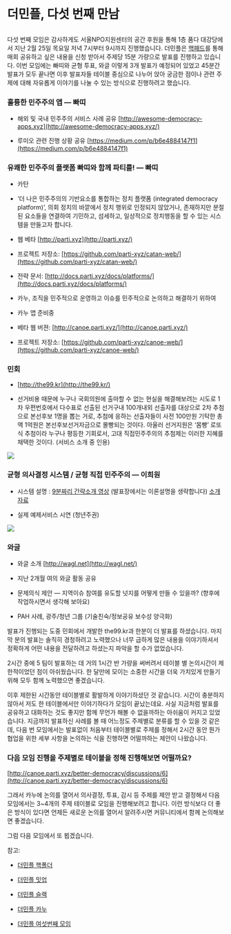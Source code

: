 
# 더민플, 다섯 번째 만남

##

다섯 번째 모임은 감사하게도 서울NPO지원센터의 공간 후원을 통해 1층 품다 대강당에서 지난 2월 25일 목요일 저녁 7시부터 9시까지 진행했습니다. 더민플은 [핵패드](https://better-democracy.hackpad.com/5-2016-2-25--ZOPyUCDmdUi)를 통해 매회 공유하고 싶은 내용을 신청 받아서 주제당 15분 가량으로 발표를 진행하고 있습니다. 이번 모임에는 빠띠와 균형 투표, 와글 이렇게 3개 발표가 예정되어 있었고 45분간 발표가 모두 끝나면 이후 발표자들 테이블 중심으로 나누어 앉아 궁금한 점이나 관련 주제에 대해 자유롭게 이야기를 나눌 수 있는 방식으로 진행하려고 했습니다.

### 훌륭한 민주주의 앱 — 빠띠

* 해외 및 국내 민주주의 서비스 사례 공유 [http://awesome-democracy-apps.xyz](http://awesome-democracy-apps.xyz/)

* 루미오 관련 진행 상황 공유 [https://medium.com/p/b6e4884147f1](https://medium.com/p/b6e4884147f1)

### 유쾌한 민주주의 플랫폼 빠띠와 함께 파티를! — 빠띠

* 카탄

* ‘더 나은 민주주의의 기반요소를 통합하는 정치 플랫폼 (integrated democracy platform)’, 의회 정치의 바깥에서 정치 행위로 인정되지 않았거나, 존재하지만 분절된 요소들을 연결하여 기민하고, 섬세하고, 일상적으로 정치행동을 할 수 있는 시스템을 만들고자 합니다.

* 웹 베타 [http://parti.xyz](http://parti.xyz/)

* 프로젝트 저장소: [https://github.com/parti-xyz/catan-web/](https://github.com/parti-xyz/catan-web/)

* 전략 문서: [http://docs.parti.xyz/docs/platforms/](http://docs.parti.xyz/docs/platforms/)

* 카누, 조직을 민주적으로 운영하고 이슈를 민주적으로 논의하고 해결하기 위하여

* 카누 앱 준비중

* 베타 웹 버젼: [http://canoe.parti.xyz/](http://canoe.parti.xyz/)

* 프로젝트 저장소: [https://github.com/parti-xyz/canoe-web/](https://github.com/parti-xyz/canoe-web/)

### 민회

* [http://the99.kr](http://the99.kr/)

* 선거비용 때문에 누구나 국회의원에 출마할 수 없는 현실을 해결해보려는 시도로 1차 우편번호에서 다수표로 선출된 선거구내 100개내외 선출자를 대상으로 2차 추첨으로 본선후보 1명을 뽑는 거로, 추첨에 응하는 선출자들이 사전 100만원 기탁한 총액 1억원은 본선후보선거자금으로 몰빵되는 것이다. 아울러 선거지원은 ‘몸빵’ 로또식 추첨이라 누구나 평등한 기회로서, 고대 직접민주주의의 추첨제는 이러한 지혜를 채택한 것이다. (서비스 소개 중 인용)

![](/assets/images/더민플-다섯-번째-만남/0*TjsUM83Ot8rAD4fQ.png)

### 균형 의사결정 시스템 / 균형 직접 민주주의 — 이희원

* 시스템 설명 : [9분짜리 간략소개 영상](https://www.youtube.com/watch?v=J2HKPWqMm9o) (발표장에서는 이론설명을 생략합니다) [소개 자료](https://docs.google.com/presentation/d/1dUINV3SCB12lVH1TrleJ-pfnubNe15EILMzdxaub8LA/edit#slide=id.g488438048_06)

* 실제 예제서비스 시연 (청년주권)

![](/assets/images/더민플-다섯-번째-만남/1*ht1UsBGp57itwdl4RFGzig.jpeg)

### 와글

* 와글 소개 [http://wagl.net](http://wagl.net/)

* 지난 2개월 여의 와글 활동 공유

* 문제의식 제안 — 지역이슈 참여를 유도할 넛지를 어떻게 만들 수 있을까? (향후에 작업하시면서 생각해 보아요)

* PAH 사례, 광주/청년 그룹 (기술친숙/정보공유 보수성 양극화)

발표가 진행되는 도중 민회에서 개발한 the99.kr과 한분이 더 발표를 하셨습니다. 마지막 분의 발표는 솔직히 경청하려고 노력했으나 너무 급하게 많은 내용을 이야기하셔서 정확하게 어떤 내용을 전달하려고 하셨는지 파악을 할 수가 없었습니다.

2시간 중에 5 팀이 발표하는 데 거의 1시간 반 가량을 써버려서 테이블 별 논의시간이 제한적이었던 점이 아쉬웠습니다. 한 달만에 모이는 소중한 시간을 더욱 가치있게 만들기 위해 모두 함께 노력했으면 좋겠습니다.

이후 제한된 시간동안 테이블별로 활발하게 이야기하셨던 것 같습니다. 시간이 충분하지 않아서 저도 한 테이블에서만 이야기하다가 모임이 끝났는데요. 사실 지금처럼 발표를 공유하고 대화하는 것도 좋지만 함께 무언가 해볼 수 없을까하는 아쉬움이 커지고 있었습니다. 지금까지 발표하신 사례를 볼 때 어느정도 주제별로 분류를 할 수 있을 것 같은데, 다음 번 모임에서는 발표없이 처음부터 테이블별로 주제를 정해서 2시간 동안 뭔가 협업을 위한 세부 사항을 논의하는 식을 진행하면 어떨까하는 제안이 나왔습니다.

### 다음 모임 진행을 주제별로 테이블을 정해 진행해보면 어떨까요?

[http://canoe.parti.xyz/better-democracy/discussions/6](http://canoe.parti.xyz/better-democracy/discussions/6)

그래서 카누에 논의를 열어서 의사결정, 투표, 감시 등 주제를 제안 받고 결정해서 다음 모임에서는 3~4개의 주제 테이블로 모임을 진행해보려고 합니다. 이런 방식보다 더 좋은 방식이 있다면 언제든 새로운 논의를 열어서 알려주시면 커뮤니티에서 함께 논의해보면 좋겠습니다.

그럼 다음 모임에서 또 뵙겠습니다.

참고:

* [더민플 핵폴더](http://hackfoldr.org/minple/)

* [더민플 밋업](http://www.meetup.com/Developers-for-Better-Democracy-%EB%8D%94-%EB%82%98%EC%9D%80-%EB%AF%BC%EC%A3%BC%EC%A3%BC%EC%9D%98-%ED%94%8C%EB%9E%AB%ED%8F%BC%EC%9D%84-%EB%A7%8C%EB%93%9C%EB%8A%94-%EA%B0%9C%EB%B0%9C%EC%9E%90%EB%93%A4/events/228001983/)

* [더민플 슬랙](http://slackin.better-cosmos.net/)

* [더민플 카누](http://canoe.parti.xyz/better-democracy)

* [더민플 여섯번째 모임](https://better-democracy.hackpad.com/6-2016-3--nmPIdrTQbgB)